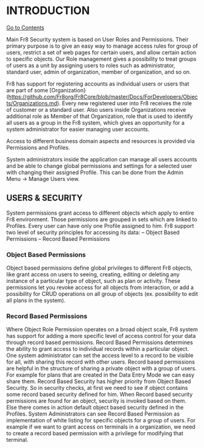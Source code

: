 # INTRODUCTION
[Go to Contents](https://github.com/Fr8org/Fr8Core/blob/master/Docs/Home.md)

Main Fr8 Security system is based on User Roles and Permissions. Their primary purpose is to give an easy way to manage access rules for group of users, restrict a set of web pages for certain users, and allow certain action to specific objects. Our Role management gives a possibility to treat groups of users as a unit by assigning users to roles such as administrator, standard user, admin of organization, member of organization, and so on.   

Fr8 has support for registering accounts as individual users or users that are part of some [Organization}(https://github.com/Fr8org/Fr8Core/blob/master/Docs/ForDevelopers/Objects/Organizations.md). Every new registered user into Fr8 receives the role of customer or a standard user. Also users inside Organizations receive additional role as Member of that Organization, role that is used to identify all users as a group in the Fr8 system, which gives an opportunity for a system administrator for easier managing user accounts.

Access to different business domain aspects and resources is provided via Permissions and Profiles.

System administrators inside the application can manage all users accounts and be able to change global permissions and settings for a selected user with changing their assigned Profile. This can be done from the Admin Menu -> Manage Users view.

## USERS & SECURITY

System permissions grant access to different objects which apply to  entire Fr8 environment. Those permissions are grouped in sets which are linked to Profiles. Every user can have only one Profile assigned to him.
Fr8 support two level of security principles for accessing its data:
–  Object Based Permissions
–  Record Based Permissions

### Object Based Permissions

Object based permissions define global privileges to different Fr8 objects, like grant access on users to seeing, creating, editing or deleting any instance of a particular type of object, such as plan or activity. These permissions let you revoke access for all objects from interaction, or add a possibility for CRUD operations on all group of objects (ex. possibility to edit all plans in the system).

### Record Based Permissions

Where Object Role Permission operates on a broad object scale,  Fr8 system has support for adding a more specific level of access control for your data through record based permissions.
Record Based Permissions determines the ability to grant access to individual records within a particular object. One system administrator can set the access level to a record to be visible for all, with sharing this record with other users. Record based permissions are helpful in the structure of sharing a private object with a group of users. For example for plans that are created in the Data Entry Mode we can easy share them.
Record Based Security has higher priority from Object Based Security. So in security checks, at first we need to see if object contains some record based security defined for him. When Record based security permissions are found for an object, security is invoked based on them. Else there comes in action default object based security defined in the Profiles.
System Administrators can see Record Based Permission as implementation of white listing for specific objects for a group of users. For example if we want to grant access on terminals in a organization, we need to create a record based permission with a privilege for modifying that terminal.
